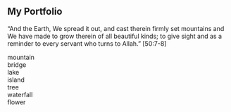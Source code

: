 <!DOCTYPE html>
<html lang="en">
<head>
    <meta charset="UTF-8">
    <meta name="viewport" content="width=device-width, initial-scale=1.0">
    <title>Grid Project</title>
    <link rel="stylesheet" href="style.css">
</head>
<body>
    <div class="container">
        <div class="text-content">
        <h2 class="heading">My Portfolio</h2>
            <p class="para">“And the Earth, We spread it out, and cast therein firmly set mountains and We have made to grow therein of all beautiful kinds; to give sight and as a reminder to every servant who turns to Allah.” [50:7-8]</p>
        </div>
        <div class="gallery">
            <div class="box" id="box1" style="background-image: url(https://images.unsplash.com/photo-1714165861000-ee5b656c54e3?w=700&auto=format&fit=crop&q=60&ixlib=rb-4.0.3&ixid=M3wxMjA3fDB8MHx0b3BpYy1mZWVkfDJ8NnNNVmpUTFNrZVF8fGVufDB8fHx8fA%3D%3D);">mountain</div>
            <div class="box" id="box2" style="background-image: url(https://images.unsplash.com/photo-1447752875215-b2761acb3c5d?w=500&auto=format&fit=crop&q=60&ixlib=rb-4.0.3&ixid=M3wxMjA3fDB8MHxzZWFyY2h8MTJ8fG5hdHVyZXxlbnwwfHwwfHx8MA%3D%3D);">bridge</div>
            <div class="box" id="box3" style="background-image: url(https://plus.unsplash.com/premium_photo-1701186643238-1d0218c6515d?w=700&auto=format&fit=crop&q=60&ixlib=rb-4.0.3&ixid=M3wxMjA3fDB8MHx0b3BpYy1mZWVkfDN8NnNNVmpUTFNrZVF8fGVufDB8fHx8fA%3D%3D);">lake</div>
            <div class="box" id="box4" style="background-image: url(https://images.unsplash.com/photo-1714402002623-86d68590c545?w=700&auto=format&fit=crop&q=60&ixlib=rb-4.0.3&ixid=M3wxMjA3fDB8MHx0b3BpYy1mZWVkfDl8NnNNVmpUTFNrZVF8fGVufDB8fHx8fA%3D%3D);">island</div>
            <div class="box" id="box5" style="background-image: url(https://images.unsplash.com/photo-1714540786834-22f15ea6dc3f?w=700&auto=format&fit=crop&q=60&ixlib=rb-4.0.3&ixid=M3wxMjA3fDB8MHx0b3BpYy1mZWVkfDE1fDZzTVZqVExTa2VRfHxlbnwwfHx8fHw%3D);">tree</div>
            <div class="box" id="box6" style="background-image: url(https://images.unsplash.com/photo-1714408626810-3da2fe77d640?w=700&auto=format&fit=crop&q=60&ixlib=rb-4.0.3&ixid=M3wxMjA3fDB8MHx0b3BpYy1mZWVkfDIxfDZzTVZqVExTa2VRfHxlbnwwfHx8fHw%3D);">waterfall</div>
            <div class="box" id="box7" style="background-image: url(https://plus.unsplash.com/premium_photo-1713823800686-9d13d1df352a?w=700&auto=format&fit=crop&q=60&ixlib=rb-4.0.3&ixid=M3wxMjA3fDB8MHx0b3BpYy1mZWVkfDV8NnNNVmpUTFNrZVF8fGVufDB8fHx8fA%3D%3D);">flower</div>
        </div>
    </div>
</body>
</html>
